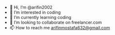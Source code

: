 - 👋 Hi, I’m @arifin2002
- 👀 I’m interested in coding
- 🌱 I’m currently learning coding
- 💞️ I’m looking to collaborate on freelancer.com 
- 📫 How to reach me arifinmostafa632@gmail.com

<!---
arifin2002/arifin2002 is a ✨ special ✨ repository because its `README.md` (this file) appears on your GitHub profile.
You can click the Preview link to take a look at your changes.
--->
